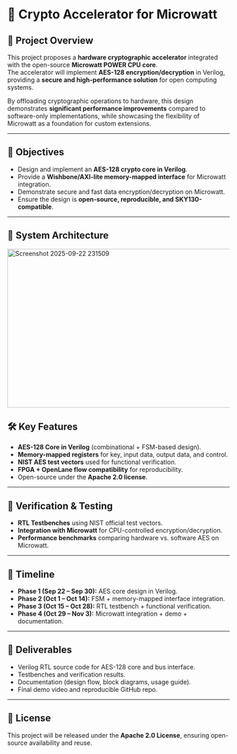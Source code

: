 # 🔐 Crypto Accelerator for Microwatt  

## 📖 Project Overview  
This project proposes a **hardware cryptographic accelerator** integrated with the open-source **Microwatt POWER CPU core**.  
The accelerator will implement **AES-128 encryption/decryption** in Verilog, providing a **secure and high-performance solution** for open computing systems.  

By offloading cryptographic operations to hardware, this design demonstrates **significant performance improvements** compared to software-only implementations, while showcasing the flexibility of Microwatt as a foundation for custom extensions.  

---

## 🎯 Objectives  
- Design and implement an **AES-128 crypto core in Verilog**.  
- Provide a **Wishbone/AXI-lite memory-mapped interface** for Microwatt integration.  
- Demonstrate secure and fast data encryption/decryption on Microwatt.  
- Ensure the design is **open-source, reproducible, and SKY130-compatible**.  

---

## 🔲 System Architecture  
   <img width="754" height="360" alt="Screenshot 2025-09-22 231509" src="https://github.com/user-attachments/assets/3601bb44-49ab-4eec-9ed2-eb719a89ed6c" />

## 🛠️ Key Features  
- **AES-128 Core in Verilog** (combinational + FSM-based design).  
- **Memory-mapped registers** for key, input data, output data, and control.  
- **NIST AES test vectors** used for functional verification.  
- **FPGA + OpenLane flow compatibility** for reproducibility.  
- Open-source under the **Apache 2.0 license**.  

---

## 🧪 Verification & Testing  
- **RTL Testbenches** using NIST official test vectors.  
- **Integration with Microwatt** for CPU-controlled encryption/decryption.  
- **Performance benchmarks** comparing hardware vs. software AES on Microwatt.  

---

## 📅 Timeline  
- **Phase 1 (Sep 22 – Sep 30):** AES core design in Verilog.  
- **Phase 2 (Oct 1 – Oct 14):** FSM + memory-mapped interface integration.  
- **Phase 3 (Oct 15 – Oct 28):** RTL testbench + functional verification.  
- **Phase 4 (Oct 29 – Nov 3):** Microwatt integration + demo + documentation.  

---

## 📂 Deliverables  
- Verilog RTL source code for AES-128 core and bus interface.  
- Testbenches and verification results.  
- Documentation (design flow, block diagrams, usage guide).  
- Final demo video and reproducible GitHub repo.  

---

## 📜 License  
This project will be released under the **Apache 2.0 License**, ensuring open-source availability and reuse.  

